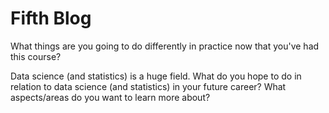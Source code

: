 # Fifth Blog

What things are you going to do differently in practice now that you've had this course?

Data science (and statistics) is a huge field. What do you hope to do in relation to data science (and statistics) in your future career? What aspects/areas do you want to learn more about? 



